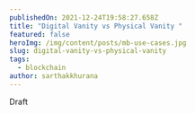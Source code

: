 ```yaml
---
publishedOn: 2021-12-24T19:58:27.658Z
title: "Digital Vanity vs Physical Vanity "
featured: false
heroImg: /img/content/posts/mb-use-cases.jpg
slug: digital-vanity-vs-physical-vanity
tags:
  - blockchain
author: sarthakkhurana
---
```

Draft